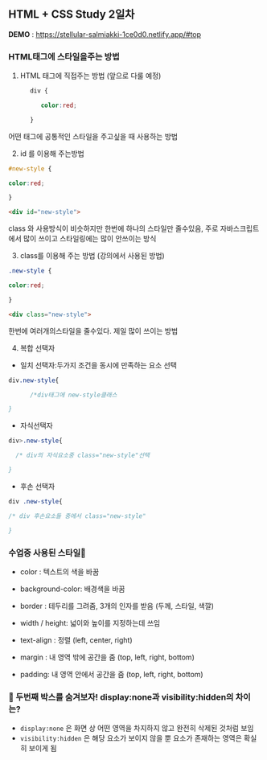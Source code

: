 ## HTML + CSS Study 2일차

**DEMO** : https://stellular-salmiakki-1ce0d0.netlify.app/#top

### HTML태그에 스타일을주는 방법 

1. HTML 태그에 직접주는 방법 (앞으로 다룰 예정)

```css
      div {

         color:red;

      }
```

 어떤 태그에 공통적인 스타일을 주고싶을 때 사용하는 방법 

2. id 를 이용해 주는방법

```css
#new-style {

color:red;

}
```

```html
<div id="new-style">
```

class 와 사용방식이 비슷하지만 한번에 하나의 스타일만 줄수있음, 주로 자바스크립트에서 많이 쓰이고 스타일링에는 많이 안쓰이는 방식

3. class를 이용해 주는 방법 (강의에서 사용된 방법)

```css
.new-style {

color:red;

}
```

```html
<div class="new-style">
```

한번에 여러개의스타일을 줄수있다. 제일 많이 쓰이는 방법 



4. 복합 선택자

 * 일치 선택자:두가지 조건을 동시에 만족하는 요소 선택 

```css
div.new-style{

      /*div태그에 new-style클래스

}
```

* 자식선택자

```css
div>.new-style{

  /* div의 자식요소중 class="new-style"선택

}
```

* 후손 선택자

```css
div .new-style{

/* div 후손요소들 중에서 class="new-style"

}
```

### 수업중 사용된 스타일🎨

* color : 텍스트의 색을 바꿈 

* background-color: 배경색을 바꿈

* border : 테두리를 그려줌, 3개의 인자를 받음 (두께, 스타일, 색깔)

* width / height: 넓이와 높이를 지정하는데 쓰임

* text-align : 정렬 (left, center, right)

* margin : 내 영역 밖에 공간을 줌 (top, left, right, bottom)

* padding: 내 영역 안에서 공간을 줌 (top, left, right, bottom)

### 🚀 두번째 박스를 숨겨보자! display:none과 visibility:hidden의 차이는?

* `display:none` 은 화면 상 어떤 영역을 차지하지 않고 완전히 삭제된 것처럼 보임
* `visibility:hidden` 은 해당 요소가 보이지 않을 뿐 요소가 존재하는 영역은 확실히 보이게 됨


